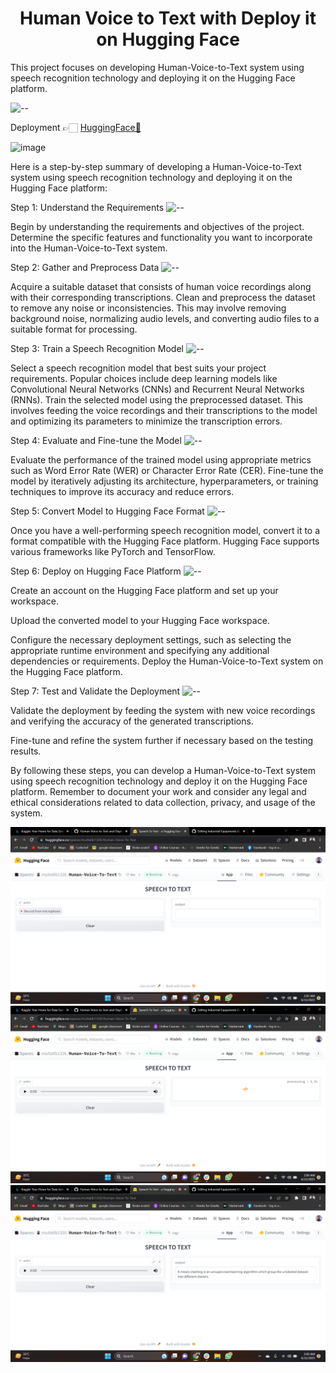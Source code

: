 <h1 align="center"> Human Voice to Text with Deploy it on Hugging Face </h1> 
This project focuses on developing Human-Voice-to-Text system using speech recognition technology and deploying it on the Hugging Face platform.


![--](https://raw.githubusercontent.com/andreasbm/readme/master/assets/lines/rainbow.png)

Deployment 👉🏻 [HuggingFace🤖](https://huggingface.co/spaces/muttalib1326/Human-Voice-To-Text)

![image](https://huggingface.co/blog/assets/speecht5/thumbnail.png)

Here is a step-by-step summary of developing a Human-Voice-to-Text system using speech recognition  technology and deploying it on the Hugging Face platform:

Step 1: Understand the Requirements
![--](https://raw.githubusercontent.com/andreasbm/readme/master/assets/lines/rainbow.png)

Begin by understanding the requirements and objectives of the project. 
Determine the specific features and functionality you want to incorporate into the Human-Voice-to-Text system.

Step 2: Gather and Preprocess Data
![--](https://raw.githubusercontent.com/andreasbm/readme/master/assets/lines/rainbow.png)

Acquire a suitable dataset that consists of human voice recordings along with their corresponding transcriptions.
Clean and preprocess the dataset to remove any noise or inconsistencies. 
This may involve removing background noise, normalizing audio levels, and converting audio files to a suitable format for processing.

Step 3: Train a Speech Recognition Model
![--](https://raw.githubusercontent.com/andreasbm/readme/master/assets/lines/rainbow.png)

Select a speech recognition model that best suits your project requirements. 
Popular choices include deep learning models like Convolutional Neural Networks (CNNs) and Recurrent Neural Networks (RNNs).
Train the selected model using the preprocessed dataset. 
This involves feeding the voice recordings and their transcriptions to the model and optimizing its parameters to minimize the transcription errors.

Step 4: Evaluate and Fine-tune the Model
![--](https://raw.githubusercontent.com/andreasbm/readme/master/assets/lines/rainbow.png)

Evaluate the performance of the trained model using appropriate metrics such as Word Error Rate (WER) or Character Error Rate (CER).
Fine-tune the model by iteratively adjusting its architecture, hyperparameters, or training techniques to improve its accuracy and reduce errors.

Step 5: Convert Model to Hugging Face Format
![--](https://raw.githubusercontent.com/andreasbm/readme/master/assets/lines/rainbow.png)

Once you have a well-performing speech recognition model, convert it to a format compatible with the Hugging Face platform.
Hugging Face supports various frameworks like PyTorch and TensorFlow.

Step 6: Deploy on Hugging Face Platform
![--](https://raw.githubusercontent.com/andreasbm/readme/master/assets/lines/rainbow.png)

Create an account on the Hugging Face platform and set up your workspace.

Upload the converted model to your Hugging Face workspace.

Configure the necessary deployment settings, such as selecting the appropriate runtime environment and specifying any additional dependencies or requirements.
Deploy the Human-Voice-to-Text system on the Hugging Face platform.

Step 7: Test and Validate the Deployment
![--](https://raw.githubusercontent.com/andreasbm/readme/master/assets/lines/rainbow.png)

Validate the deployment by feeding the system with new voice recordings and verifying the accuracy of the generated transcriptions.

Fine-tune and refine the system further if necessary based on the testing results.



By following these steps, you can develop a Human-Voice-to-Text system using speech recognition technology and deploy it on the Hugging Face platform. Remember to document your work and consider any legal and ethical considerations related to data collection, privacy, and usage of the system.

![image](https://github.com/MMuttalib1326/Human-Voice-to-Text-and-Deploy-it-on-Hugging-Face/blob/main/Screenshot%20(356).png)
![image](https://github.com/MMuttalib1326/Human-Voice-to-Text-and-Deploy-it-on-Hugging-Face/blob/main/Screenshot%20(357).png)
![image](https://github.com/MMuttalib1326/Human-Voice-to-Text-and-Deploy-it-on-Hugging-Face/blob/main/Screenshot%20(358).png)
